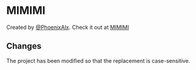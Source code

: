 # MIMIMI

Created by [@PhoenixAlx](https://github.com/PhoenixAlx/). Check it out at [MIMIMI](https://github.com/PhoenixAlx/Mimimi)

## Changes

The project has been modified so that the replacement is case-sensitive.

